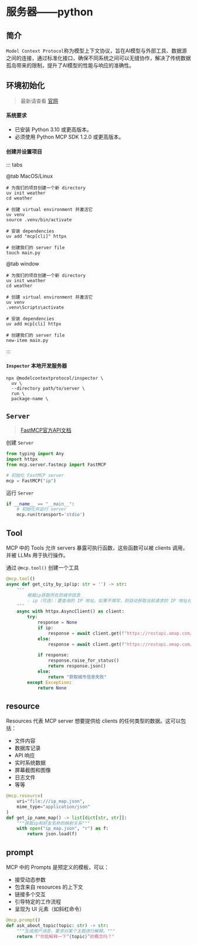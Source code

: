 # 服务器——python

## 简介

`Model Context Protocol`称为模型上下文协议，旨在AI模型与外部工具、数据源之间的连接，通过标准化接口，确保不同系统之间可以无缝协作，解决了传统数据孤岛带来的限制，提升了AI模型的性能与响应的准确性。

## 环境初始化

> 最新请查看 [官网](https://mcp-docs.cn/quickstart/server#%E7%B3%BB%E7%BB%9F%E8%A6%81%E6%B1%82)

#### 系统要求

- 已安装 Python 3.10 或更高版本。
- 必须使用 Python MCP SDK 1.2.0 或更高版本。

#### 创建并设置项目

::: tabs

@tab MacOS/Linux

```shell
# 为我们的项目创建一个新 directory
uv init weather
cd weather

# 创建 virtual environment 并激活它
uv venv
source .venv/bin/activate

# 安装 dependencies
uv add "mcp[cli]" httpx

# 创建我们的 server file
touch main.py
```



@tab window

```shell
# 为我们的项目创建一个新 directory
uv init weather
cd weather

# 创建 virtual environment 并激活它
uv venv
.venv\Scripts\activate

# 安装 dependencies
uv add mcp[cli] httpx

# 创建我们的 server file
new-item main.py
```

:::

#### `Inspector` 本地开发服务器

```shell
npx @modelcontextprotocol/inspector \
  uv \
  --directory path/to/server \
  run \
  package-name \
```

##  `Server`

> [FastMCP官方API文档](https://gofastmcp.com/getting-started/welcome)

创建 `Server`

```python
from typing import Any
import httpx
from mcp.server.fastmcp import FastMCP

# 初始化 FastMCP server
mcp = FastMCP("ip")
```

运行 `Server`

```python
if __name__ == "__main__":
    # 初始化并运行 server
    mcp.run(transport='stdio')
```

## Tool

MCP 中的 Tools 允许 servers 暴露可执行函数，这些函数可以被 clients 调用，并被 LLMs 用于执行操作。

通过 `@mcp.tool()` 创建一个工具

```python
@mcp.tool()
async def get_city_by_ip(ip: str = '') -> str:
    """
        根据ip获取所在的城市信息
        - ip（可选）：要查询的 IP 地址。如果不填写，则自动获取当前请求的 IP 地址对应的城市信息。
    """
    async with httpx.AsyncClient() as client:
        try:
            response = None
            if ip:
                response = await client.get(f"https://restapi.amap.com/v3/ip?Key=xxx&ip={ip}")
            else:
                response = await client.get(f"https://restapi.amap.com/v3/ip?Key=xxx")
            
            if response:
                response.raise_for_status()
                return response.json()
            else:
                return "获取城市信息失败"
        except Exception:
            return None
```

## resource

Resources 代表 MCP server 想要提供给 clients 的任何类型的数据。这可以包括：

- 文件内容
- 数据库记录
- API 响应
- 实时系统数据
- 屏幕截图和图像
- 日志文件
- 等等

```python
@mcp.resource(
    uri="file:///ip_map.json",
    mime_type="application/json"
)
def get_ip_name_map() -> list[dict[str, str]]:
    """获取ip和好友名称的映射关系"""
    with open("ip_map.json", "r") as f:
        return json.load(f)
```

## prompt

MCP 中的 Prompts 是预定义的模板，可以：

- 接受动态参数
- 包含来自 resources 的上下文
- 链接多个交互
- 引导特定的工作流程
- 呈现为 UI 元素（如斜杠命令）

```python
@mcp.prompt()
def ask_about_topic(topic: str) -> str:
    """生成用户消息，要求对某个主题进行解释。"""
    return f"你能解释一下“{topic}”的概念吗？"
```



